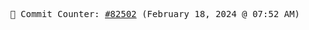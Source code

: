 <p align="center">
    <samp>
        📮 Commit Counter: <a href="https://github.com/Javascript-void0/Javascript-void0/commits/main">#82502</a> (February 18, 2024 @ 07:52 AM)
    </samp>
</p>
